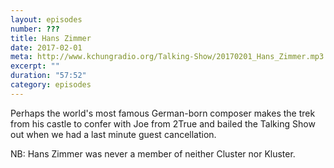 ```yaml
---
layout: episodes
number: ???
title: Hans Zimmer
date: 2017-02-01
meta: http://www.kchungradio.org/Talking-Show/20170201_Hans_Zimmer.mp3
excerpt: ""
duration: "57:52"
category: episodes
---
```


Perhaps the world's most famous German-born composer makes the trek from his castle to confer with Joe from 2True and bailed the Talking Show out when we had a last minute guest cancellation.

NB: Hans Zimmer was never a member of neither Cluster nor Kluster. 
